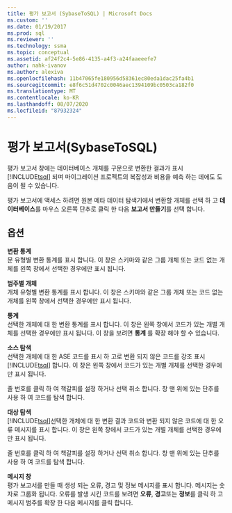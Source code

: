 ```yaml
---
title: 평가 보고서 (SybaseToSQL) | Microsoft Docs
ms.custom: ''
ms.date: 01/19/2017
ms.prod: sql
ms.reviewer: ''
ms.technology: ssma
ms.topic: conceptual
ms.assetid: af24f2c4-5e86-4135-a4f3-a24faaeeefe7
author: nahk-ivanov
ms.author: alexiva
ms.openlocfilehash: 11b47065fe180956d58361ec80eda1dac25fa4b1
ms.sourcegitcommit: e8f6c51d4702c0046aec1394109bc0503ca182f0
ms.translationtype: MT
ms.contentlocale: ko-KR
ms.lasthandoff: 08/07/2020
ms.locfileid: "87932324"
---
```

# <a name="assessment-report-sybasetosql"></a>평가 보고서(SybaseToSQL)
평가 보고서 창에는 데이터베이스 개체를 구문으로 변환한 결과가 표시 [!INCLUDE[tsql](../../includes/tsql-md.md)] 되며 마이그레이션 프로젝트의 복잡성과 비용을 예측 하는 데에도 도움이 될 수 있습니다.  
  
평가 보고서에 액세스 하려면 원본 메타 데이터 탐색기에서 변환할 개체를 선택 하 고 **데이터베이스**를 마우스 오른쪽 단추로 클릭 한 다음 **보고서 만들기**를 선택 합니다.  
  
## <a name="options"></a>옵션  
**변환 통계**  
문 유형별 변환 통계를 표시 합니다. 이 창은 스키마와 같은 그룹 개체 또는 코드 없는 개체를 왼쪽 창에서 선택한 경우에만 표시 됩니다.  
  
**범주별 개체**  
개체 유형별 변환 통계를 표시 합니다. 이 창은 스키마와 같은 그룹 개체 또는 코드 없는 개체를 왼쪽 창에서 선택한 경우에만 표시 됩니다.  
  
**통계**  
선택한 개체에 대 한 변환 통계를 표시 합니다. 이 창은 왼쪽 창에서 코드가 있는 개별 개체를 선택한 경우에만 표시 됩니다. 이 창을 보려면 **통계** 를 확장 해야 할 수 있습니다.  
  
**소스 탐색**  
선택한 개체에 대 한 ASE 코드를 표시 하 고로 변환 되지 않은 코드를 강조 표시 [!INCLUDE[tsql](../../includes/tsql-md.md)] 합니다. 이 창은 왼쪽 창에서 코드가 있는 개별 개체를 선택한 경우에만 표시 됩니다.  
  
줄 번호를 클릭 하 여 책갈피를 설정 하거나 선택 취소 합니다. 창 맨 위에 있는 단추를 사용 하 여 코드를 탐색 합니다.  
  
**대상 탐색**  
[!INCLUDE[tsql](../../includes/tsql-md.md)]선택한 개체에 대 한 변환 결과 코드와 변환 되지 않은 코드에 대 한 오류 메시지를 표시 합니다. 이 창은 왼쪽 창에서 코드가 있는 개별 개체를 선택한 경우에만 표시 됩니다.  
  
줄 번호를 클릭 하 여 책갈피를 설정 하거나 선택 취소 합니다. 창 맨 위에 있는 단추를 사용 하 여 코드를 탐색 합니다.  
  
**메시지 창**  
평가 보고서를 만들 때 생성 되는 오류, 경고 및 정보 메시지를 표시 합니다. 메시지는 숫자로 그룹화 됩니다. 오류를 발생 시킨 코드를 보려면 **오류**, **경고**또는 **정보**를 클릭 하 고 메시지 범주를 확장 한 다음 메시지를 클릭 합니다.  
  
